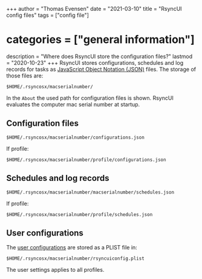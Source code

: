 +++
author = "Thomas Evensen"
date = "2021-03-10"
title =  "RsyncUI config files"
tags = ["config file"]
# categories = ["general information"]
description = "Where does RsyncUI store the configuration files?"
lastmod = "2020-10-23"
+++
RsyncUI stores configurations, schedules and log records for tasks as [JavaScript Object Notation (JSON)](https://en.wikipedia.org/wiki/JSON) files. The storage of those files are:
```
$HOME/.rsyncosx/macserialnumber/
```
In the `About` the used path for configuration files is shown. RsyncUI evaluates the computer mac serial number at startup.

## Configuration files
```
$HOME/.rsyncosx/macserialnumber/configurations.json
```
If profile:
```
$HOME/.rsyncosx/macserialnumber/profile/configurations.json
```
## Schedules and log records
```
$HOME/.rsyncosx/macserialnumber/macserialnumber/schedules.json
```
If profile:
```
$HOME/.rsyncosx/macserialnumber/profile/schedules.json
```

## User configurations

The [user configurations](/post/userconfiguration/) are stored as a PLIST file in:
```
$HOME/.rsyncosx/macserialnumber/rsyncuiconfig.plist
```
The user settings applies to all profiles.
